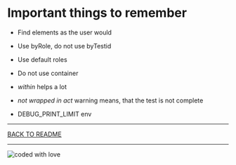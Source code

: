 # Important things to remember

- Find elements as the user would

- Use byRole, do not use byTestid

- Use default roles

- Do not use container

- _within_ helps a lot

- _not wrapped in act_ warning means, that the test is not complete

- DEBUG_PRINT_LIMIT env

---

[BACK TO README](../README.md#Testing-React-Workshop)

---

![coded with love](https://img.shields.io/static/v1?label=coded%20with&message=love&color=a53860)
